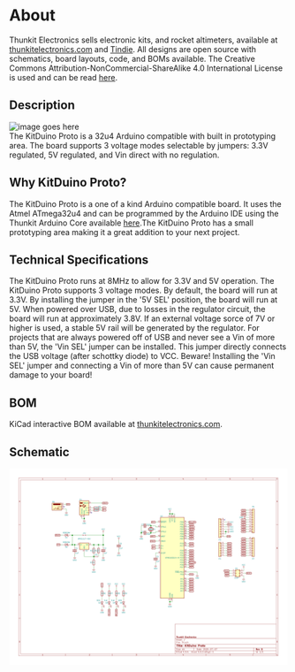 # About #
Thunkit Electronics sells electronic kits, and rocket altimeters, available at [thunkitelectronics.com](https://thunkitelectronics.com) and [Tindie](https://www.tindie.com/stores/cmccaskey). All designs are open source with schematics, board layouts, code, and BOMs available. The Creative Commons Attribution-NonCommercial-ShareAlike 4.0 International License is used and can be read [here]( https://creativecommons.org/licenses/by-nc-sa/4.0/legalcode).

## Description ###
![image goes here](IMAGES/KitDuino-Proto_1.png) <br />
The KitDuino Proto is a 32u4 Arduino compatible with built in prototyping area. The board supports 3 voltage modes selectable by jumpers: 3.3V regulated, 5V regulated, and Vin direct with no regulation.

## Why KitDuino Proto? ## 
The KitDuino Proto is a one of a kind Arduino compatible board. It uses the Atmel ATmega32u4 and can be programmed by the Arduino IDE using the Thunkit Arduino Core available [here](https://github.com/cmccaskey/Thunkit-Arduino-Core/tree/master).The KitDuino Proto has a small prototyping area making it a great addition to your next project.

## Technical Specifications ##
The KitDuino Proto runs at 8MHz to allow for 3.3V and 5V operation. The KitDuino Proto supports 3 voltage modes. By default, the board will run at 3.3V. By installing the jumper in the '5V SEL' position, the board will run at 5V. When powered over USB, due to losses in the regulator circuit, the board will run at approximately 3.8V. If an external voltage sorce of 7V or higher is used, a stable 5V rail will be generated by the regulator. For projects that are always powered off of USB and never see a Vin of more than 5V, the 'Vin SEL' jumper can be installed. This jumper directly connects the USB voltage (after schottky diode) to VCC. Beware! Installing the 'Vin SEL' jumper and connecting a Vin of more than 5V can cause permanent damage to your board!

## BOM ##
KiCad interactive BOM available at [thunkitelectronics.com](https://thunkitelectronics.com).

## Schematic ##
![image goes here](IMAGES/KitDuino-Proto_SCHEM.png) <br />
